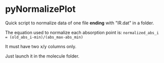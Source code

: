# pyNormalizePlot

Quick script to normalize data of one file **ending** with "IR.dat" in a folder.

The equation used to normalize each absorption point is: `normalized_abs_i = (old_abs_i-min)/(abs_max-abs_min)`

It must have two x/y columns only.

Just launch it in the molecule folder.
